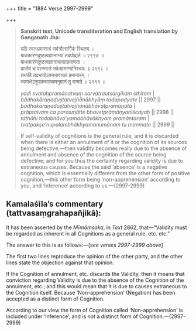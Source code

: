 +++
title = "1884 Verse 2997-2999"

+++
> **Sanskrit text, Unicode transliteration and English translation by Ganganath Jha:** 
>
> यदि स्वतःप्रमाणत्वं सर्वत्रौत्सर्गिकं स्थितम् ।  
> बाधकारणदुष्टत्वज्ञानाभ्यां तदपोद्यते ॥ २९९७ ॥  
> बाधकारणदुष्टत्वज्ञानाभावात्प्रमाणता ।  
> प्राप्तैवं च परस्मात्ते भवेत्प्रामाण्यनिश्चयः ॥ २९९८ ॥  
> तथाहि तदभावोऽयमभावाख्यं प्रमान्तरम् ।  
> त्वत्पक्षेऽनुपलम्भाख्यमनुमानं तु मन्मते ॥ २९९९ ॥ 
>
> *yadi svataḥpramāṇatvaṃ sarvatrautsargikaṃ sthitam* \|  
> *bādhakāraṇaduṣṭatvajñānābhyāṃ tadapodyate* \|\| 2997 \|\|  
> *bādhakāraṇaduṣṭatvajñānābhāvātpramāṇatā* \|  
> *prāptaivaṃ ca parasmātte bhavetprāmāṇyaniścayaḥ* \|\| 2998 \|\|  
> *tathāhi tadabhāvo'yamabhāvākhyaṃ pramāntaram* \|  
> *tvatpakṣe'nupalambhākhyamanumānaṃ tu manmate* \|\| 2999 \|\| 
>
> If self-validity of cognitions is the general rule, and it is discarded when there is either an annulment of it or the cognition of its sources being defective,—then validity becomes really due to the absence of annulment and absence of the cognition of the source being defective; and for you thus the certainty regarding validity is due to extraneous causes. Because the said ‘absence’ is a negative cognition, which is essentially different from the other form of positive cognition,—this other form being ‘non-apprehension’ according to you, and ‘inference’ according to us.—(2997-2999)



## Kamalaśīla’s commentary (tattvasaṃgrahapañjikā):

It has been asserted by the *Mīmāṃsaka*, in *Text* 2862, that—“Validity must be regarded as inherent in all Cognitions as a general rule, etc. etc.”

The answer to this is as follows:—[*see verses 2997-2999 above*]

The first two lines reproduce the opinion of the other party, and the other lines state the objection against that opinion.

If the Cognition of annulment, etc. discards the Validity, then it means that conviction regarding Validity is due to the absence of the Cognition of the annulment, etc.; and this would mean that it is due to causes extraneous to the Cognition itself. Because ‘Non-apprehension’ (Negation) has been accepted as a distinct form of Cognition.

According to our view the form of Cognition called ‘Non-apprehension’ is included under ‘Inference’, and is not a distinct form of Cognition.—(2997-2999)


